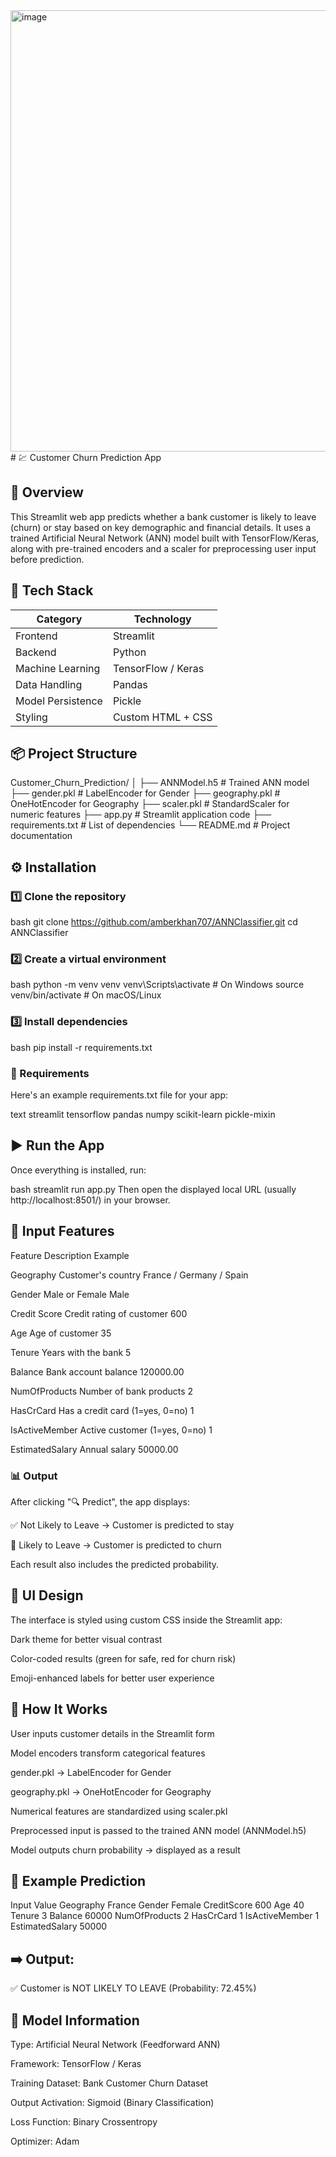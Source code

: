 <img width="913" height="706" alt="image" src="https://github.com/user-attachments/assets/388c09ed-cdfe-425a-9d5c-916da6f31987" />
# 💹 Customer Churn Prediction App

## 🚀 Overview

This Streamlit web app predicts whether a bank customer is likely to leave (churn) or stay based on key demographic and financial details. It uses a trained Artificial Neural Network (ANN) model built with TensorFlow/Keras, along with pre-trained encoders and a scaler for preprocessing user input before prediction.

## 🧠 Tech Stack

| Category | Technology |
|----------|------------|
| Frontend | Streamlit |
| Backend | Python |
| Machine Learning | TensorFlow / Keras |
| Data Handling | Pandas |
| Model Persistence | Pickle |
| Styling | Custom HTML + CSS |

## 📦 Project Structure
Customer_Churn_Prediction/
│
├── ANNModel.h5 # Trained ANN model
├── gender.pkl # LabelEncoder for Gender
├── geography.pkl # OneHotEncoder for Geography
├── scaler.pkl # StandardScaler for numeric features
├── app.py # Streamlit application code
├── requirements.txt # List of dependencies
└── README.md # Project documentation


## ⚙️ Installation

### 1️⃣ Clone the repository
bash
git clone https://github.com/amberkhan707/ANNClassifier.git
cd ANNClassifier


### 2️⃣ Create a virtual environment
bash
python -m venv venv
venv\Scripts\activate        # On Windows
source venv/bin/activate     # On macOS/Linux



### 3️⃣ Install dependencies
bash
pip install -r requirements.txt
### 📂 Requirements
Here's an example requirements.txt file for your app:


text
streamlit
tensorflow
pandas
numpy
scikit-learn
pickle-mixin
## ▶️ Run the App
Once everything is installed, run:


bash
streamlit run app.py
Then open the displayed local URL (usually http://localhost:8501/) in your browser.



## 🧩 Input Features
Feature	Description	Example


Geography	Customer's country	France / Germany / Spain


Gender	Male or Female	Male


Credit Score	Credit rating of customer	600


Age	Age of customer	35


Tenure	Years with the bank	5


Balance	Bank account balance	120000.00


NumOfProducts	Number of bank products	2


HasCrCard	Has a credit card (1=yes, 0=no)	1


IsActiveMember	Active customer (1=yes, 0=no)	1


EstimatedSalary	Annual salary	50000.00


### 📊 Output
After clicking "🔍 Predict", the app displays:


✅ Not Likely to Leave → Customer is predicted to stay


🚨 Likely to Leave → Customer is predicted to churn


Each result also includes the predicted probability.



## 🎨 UI Design
The interface is styled using custom CSS inside the Streamlit app:

Dark theme for better visual contrast

Color-coded results (green for safe, red for churn risk)

Emoji-enhanced labels for better user experience



## 🧮 How It Works
User inputs customer details in the Streamlit form

Model encoders transform categorical features

gender.pkl → LabelEncoder for Gender

geography.pkl → OneHotEncoder for Geography

Numerical features are standardized using scaler.pkl

Preprocessed input is passed to the trained ANN model (ANNModel.h5)

Model outputs churn probability → displayed as a result



## 🧪 Example Prediction
Input	Value
Geography	France
Gender	Female
CreditScore	600
Age	40
Tenure	3
Balance	60000
NumOfProducts	2
HasCrCard	1
IsActiveMember	1
EstimatedSalary	50000


## ➡️ Output:
✅ Customer is NOT LIKELY TO LEAVE (Probability: 72.45%)


## 🧰 Model Information
Type: Artificial Neural Network (Feedforward ANN)

Framework: TensorFlow / Keras

Training Dataset: Bank Customer Churn Dataset

Output Activation: Sigmoid (Binary Classification)

Loss Function: Binary Crossentropy

Optimizer: Adam



